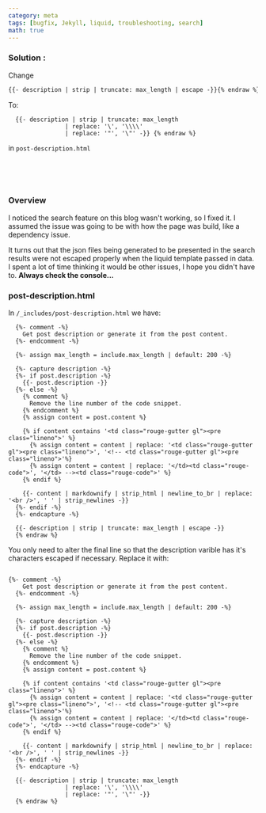 ```yaml
---
category: meta
tags: [bugfix, Jekyll, liquid, troubleshooting, search]
math: true
---
```


### **Solution** :  

Change
```html {% raw %}
{{- description | strip | truncate: max_length | escape -}}{% endraw %}
```

To:
```html{%raw %}
  {{- description | strip | truncate: max_length
                | replace: '\', '\\\\'
                | replace: '"', '\"' -}} {% endraw %}
  ```

in ```post-description.html```

<br>
<br>
<br>

### Overview
I noticed the search feature on this blog wasn't working, so I fixed it. I assumed the issue was going to be with how 
the page was build, like a dependency issue.

It turns out that the json files being generated to be presented in the search results were not escaped properly when the liquid template passed in data. I spent a lot of time thinking it would be other issues, I hope you didn't have to. **Always check the console...**


### post-description.html
In ``` /_includes/post-description.html ``` we have:

```html{% raw %}
  {%- comment -%}
    Get post description or generate it from the post content.
  {%- endcomment -%}

  {%- assign max_length = include.max_length | default: 200 -%}

  {%- capture description -%}
  {%- if post.description -%}
    {{- post.description -}}
  {%- else -%}
    {% comment %}
      Remove the line number of the code snippet.
    {% endcomment %}
    {% assign content = post.content %}

    {% if content contains '<td class="rouge-gutter gl"><pre class="lineno">' %}
      {% assign content = content | replace: '<td class="rouge-gutter gl"><pre class="lineno">', '<!-- <td class="rouge-gutter gl"><pre class="lineno">'%}
      {% assign content = content | replace: '</td><td class="rouge-code">', '</td> --><td class="rouge-code">' %}
    {% endif %}

    {{- content | markdownify | strip_html | newline_to_br | replace: '<br />', ' ' | strip_newlines -}}
  {%- endif -%}
  {%- endcapture -%}

  {{- description | strip | truncate: max_length | escape -}}
  {% endraw %}
  ```

You only need to alter the final line so that the description varible has it's characters escaped if necessary. Replace it with:

``` html{% raw %}

{%- comment -%}
    Get post description or generate it from the post content.
  {%- endcomment -%}

  {%- assign max_length = include.max_length | default: 200 -%}

  {%- capture description -%}
  {%- if post.description -%}
    {{- post.description -}}
  {%- else -%}
    {% comment %}
      Remove the line number of the code snippet.
    {% endcomment %}
    {% assign content = post.content %}

    {% if content contains '<td class="rouge-gutter gl"><pre class="lineno">' %}
      {% assign content = content | replace: '<td class="rouge-gutter gl"><pre class="lineno">', '<!-- <td class="rouge-gutter gl"><pre class="lineno">'%}
      {% assign content = content | replace: '</td><td class="rouge-code">', '</td> --><td class="rouge-code">' %}
    {% endif %}

    {{- content | markdownify | strip_html | newline_to_br | replace: '<br />', ' ' | strip_newlines -}}
  {%- endif -%}
  {%- endcapture -%}

  {{- description | strip | truncate: max_length
                | replace: '\', '\\\\'
                | replace: '"', '\"' -}}
  {% endraw %}
```